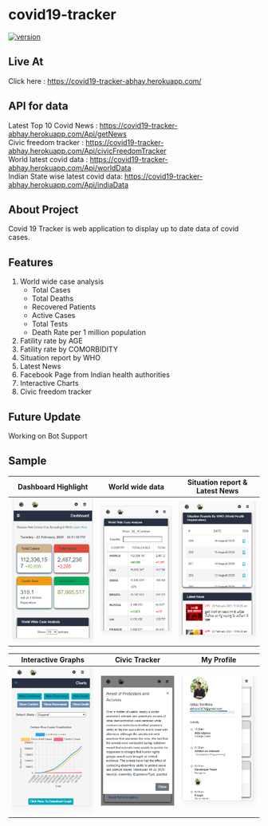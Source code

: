 # covid19-tracker

[![version](https://img.shields.io/badge/version-1.1-green.svg)](https://github.com/Abhaysardhara/Draw-Anything-Google-Chrome-Extension/releases/tag/v1.0)

## Live At
Click here : <https://covid19-tracker-abhay.herokuapp.com/>

## API for data
Latest Top 10 Covid News : <https://covid19-tracker-abhay.herokuapp.com/Api/getNews> </br>
Civic freedom tracker : <https://covid19-tracker-abhay.herokuapp.com/Api/civicFreedomTracker> </br>
World latest covid data : <https://covid19-tracker-abhay.herokuapp.com/Api/worldData> </br>
Indian State wise latest covid data: <https://covid19-tracker-abhay.herokuapp.com/Api/indiaData>

## About Project
Covid 19 Tracker is web application to display up to date data of covid cases.

## Features
1. World wide case analysis
    * Total Cases
    * Total Deaths
    * Recovered Patients
    * Active Cases
    * Total Tests
    * Death Rate per 1 million population
1. Fatility rate by AGE
1. Fatility rate by COMORBIDITY
1. Situation report by WHO
1. Latest News
1. Facebook Page from Indian health authorities
1. Interactive Charts
1. Civic freedom tracker


## Future Update
Working on Bot Support

## Sample
Dashboard Highlight           |  World wide data           |  Situation report & Latest News
:-------------------------:|:---------------------------:|:-------------------------:
![](https://github.com/Abhaysardhara/covid19-tracker/blob/main/Screenshot%20(70).png)  |  ![](https://github.com/Abhaysardhara/covid19-tracker/blob/main/Screenshot%20(71).png)  |  ![](https://github.com/Abhaysardhara/covid19-tracker/blob/main/Screenshot%20(72).png)

Interactive Graphs         |  Civic Tracker           |  My Profile
:-------------------------:|:---------------------------:|:-------------------------:
![](https://github.com/Abhaysardhara/covid19-tracker/blob/main/Screenshot%20(73).png)  |  ![](https://github.com/Abhaysardhara/covid19-tracker/blob/main/Screenshot%20(74).png)  |  ![](https://github.com/Abhaysardhara/covid19-tracker/blob/main/Screenshot%20(75).png)
